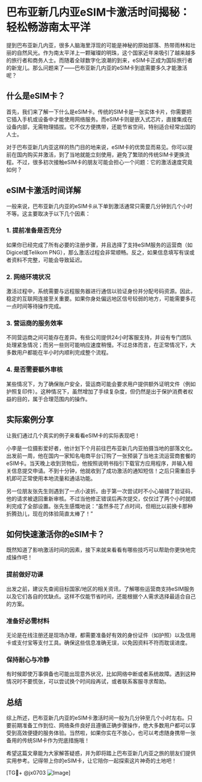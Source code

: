 # 巴布亚新几内亚eSIM卡激活时间揭秘：轻松畅游南太平洋

提到巴布亚新几内亚，很多人脑海里浮现的可能是神秘的原始部落、热带雨林和壮丽的自然风光。作为南太平洋上一颗璀璨的明珠，这个国家近年来吸引了越来越多的旅行者和商务人士。而随着全球数字化浪潮的到来，eSIM卡正成为国际旅行者的新宠儿。那么问题来了——巴布亚新几内亚的eSIM卡到底需要多久才能激活呢？

## 什么是eSIM卡？

首先，我们来了解一下什么是eSIM卡。传统的SIM卡是一张实体卡片，你需要把它插入手机或设备中才能使用网络服务。而eSIM卡则是嵌入式芯片，直接集成在设备内部，无需物理插拔。它不仅方便携带，还能节省空间，特别适合经常出国的人士。

对于巴布亚新几内亚这样的热门目的地来说，eSIM卡的优势显而易见。你可以提前在国内购买并激活，到了当地就能立刻使用，避免了繁琐的传统SIM卡更换流程。不过，很多初次接触eSIM卡的朋友可能会担心一个问题：它的激活速度究竟如何？

## eSIM卡激活时间详解

一般来说，巴布亚新几内亚的eSIM卡从下单到激活通常只需要几分钟到几个小时不等。这主要取决于以下几个因素：

### 1. 提前准备是否充分
如果你已经完成了所有必要的注册步骤，并且选择了支持eSIM服务的运营商（如Digicel或Telikom PNG），那么激活过程会非常顺畅。反之，如果信息填写有误或者资料不完整，可能会导致延迟。

### 2. 网络环境状况
激活过程中，系统需要与远程服务器进行通信以验证身份并分配号码资源。因此，稳定的互联网连接至关重要。如果你身处偏远地区信号较弱的地方，可能需要多花一点时间等待操作完成。

### 3. 营运商的服务效率
不同营运商之间可能存在差异。有些公司提供24小时客服支持，并设有专门团队处理紧急情况；而另一些则可能响应速度稍慢。不过总体而言，在正常情况下，大多数用户都能在半小时内顺利完成整个流程。

### 4. 是否需要额外审核
某些情况下，为了确保账户安全，营运商可能会要求用户提供额外证明文件（例如护照复印件）。这种情况下，虽然增加了手续复杂度，但仍然是出于保护消费者权益的目的，属于合理范围内的操作。

## 实际案例分享

让我们通过几个真实的例子来看看eSIM卡的实际表现吧！

小李是一位摄影爱好者，他计划下个月前往巴布亚新几内亚拍摄当地的部落文化。出发前一周，他在国内一家知名电商平台订购了一张预装了当地主流运营商套餐的eSIM卡。当天晚上收到货物后，他按照说明书指引下载官方应用程序，并输入相关信息提交申请。不到十分钟，他就收到了成功激活的通知短信！之后只需重启手机即可正常使用本地流量和通话功能。

另一位朋友张先生则遇到了一点小波折。由于第一次尝试时不小心输错了验证码，他的请求被退回重新审核。不过当他修正错误后再次提交，仅仅过了两个小时就顺利完成了全部设置。张先生感慨地说：“虽然多花了点时间，但相比以前换卡那种折腾劲儿，现在的体验简直太棒了！”

## 如何快速激活你的eSIM卡？

既然知道了影响激活时间的因素，接下来就来看看有哪些技巧可以帮助你更快地完成操作吧！

### 提前做好功课
出发之前，建议先查阅目标国家/地区的相关资讯，了解哪些运营商支持eSIM服务以及它们各自的优缺点。这样不仅能节省时间，还能根据个人需求选择最适合自己的方案。

### 准备好必需材料
无论是在线注册还是现场办理，都需要准备好有效的身份证件（如护照）以及信用卡或支付宝等支付工具。确保这些信息准确无误，以免因资料不符而耽误进度。

### 保持耐心与冷静
有时候即使万事俱备也可能出现意外状况，比如网络中断或者系统故障。遇到这种情况时不要慌张，可以尝试换个时间段再试，或者联系客服寻求帮助。

## 总结

综上所述，巴布亚新几内亚的eSIM卡激活时间一般为几分钟至几个小时左右。只要前期准备工作到位、网络条件良好且遵循正确步骤操作，绝大多数用户都可以享受到高效便捷的服务体验。当然啦，如果你实在不放心，也可以考虑随身携带一张备用的传统SIM卡作为兜底措施哦！

希望这篇文章能为大家解答疑惑，并为即将踏上巴布亚新几内亚之旅的朋友们提供实用参考。记得带上你的eSIM卡，让它陪你一起探索这片神奇的土地吧！

[TG💪+ @jx0703 ![Image](https://github.com/user-attachments/assets/dbca1d08-cadb-493c-b0ec-ad6f7a83f270)]